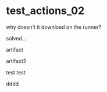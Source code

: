 # test_actions_02

why doesn't it download on the runner?

solved...

artifact

artifact2

test
test

dddd
